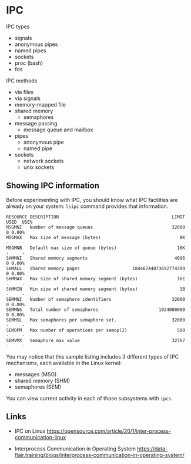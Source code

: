 # IPC

IPC types
- signals
- anonymous pipes
- named pipes
- sockets
- proc (bash)
- fds

IPC methods
- via files
- via signals
- memory-mapped file
- shared memory
  - semaphores
- message passing
  - message queue and mailbox
- pipes
  - anonymous pipe
  - named pipe
- sockets
  - network sockets
  - unix sockets


## Showing IPC information

Before experimenting with IPC, you should know what IPC facilities are already on your system: `lsipc` command provides that information.

```
RESOURCE DESCRIPTION                                           LIMIT USED  USE%
MSGMNI   Number of message queues                              32000    0 0.00%
MSGMAX   Max size of message (bytes)                              8K    -     -
MSGMNB   Default max size of queue (bytes)                       16K    -     -
SHMMNI   Shared memory segments                                 4096    0 0.00%
SHMALL   Shared memory pages                    18446744073692774399    0 0.00%
SHMMAX   Max size of shared memory segment (bytes)               16E    -     -
SHMMIN   Min size of shared memory segment (bytes)                1B    -     -
SEMMNI   Number of semaphore identifiers                       32000    0 0.00%
SEMMNS   Total number of semaphores                       1024000000    0 0.00%
SEMMSL   Max semaphores per semaphore set.                     32000    -     -
SEMOPM   Max number of operations per semop(2)                   500    -     -
SEMVMX   Semaphore max value                                   32767    -     -
```

You may notice that this sample listing includes 3 different types of IPC mechanisms, each available in the Linux kernel:
- messages (MSG)
- shared memory (SHM)
- semaphores (SEM)

You can view current activity in each of those subsystems with `ipcs`.


## Links

* IPC on Linux
https://opensource.com/article/20/1/inter-process-communication-linux

* Interprocess Communication in Operating System
https://data-flair.training/blogs/interprocess-communication-in-operating-system/
